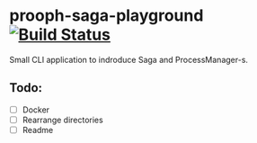 # prooph-saga-playground [![Build Status](https://travis-ci.org/lzakrzewski/prooph-saga-playground.svg?branch=master)](https://travis-ci.org/lzakrzewski/prooph-saga-playground)
Small CLI application to indroduce Saga and ProcessManager-s. 

## Todo:
- [ ] Docker
- [ ] Rearrange directories
- [ ] Readme